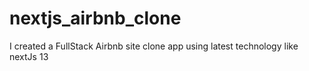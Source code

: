 # nextjs_airbnb_clone
I created a FullStack Airbnb site clone app using latest technology like nextJs 13
